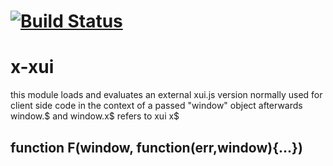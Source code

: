 [![Build Status](https://travis-ci.org/x-component/x-xui.png?v0.0.1)](https://travis-ci.org/x-component/x-xui)
=======================================================================================================



x-xui
=====

this module loads and evaluates an external xui.js version normally used for client side code in the context
of a passed "window" object
afterwards window.$ and window.x$ refers to xui x$

function F(window, function(err,window){...})
--------------------------------
